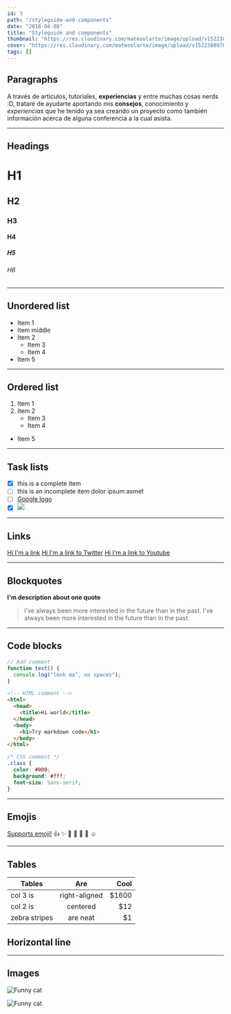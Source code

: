 ```yaml
---
id: 3
path: "/styleguide-and-components"
date: "2018-04-08"
title: "Styleguide and components"
thumbnail: "https://res.cloudinary.com/mateoolarte/image/upload/v1522387717/personal_website/projects/ecoactua/thumbnail-ecoactua.jpg"
cover: "https://res.cloudinary.com/mateoolarte/image/upload/v1522388978/personal_website/projects/ecoactua/hero-ecoactua.jpg"
tags: []
---
```

## Paragraphs

A través de articulos, tutoriales, **experiencias** y entre muchas cosas nerds :D, trataré de ayudarte aportando mis **consejos**, conocimiento y _experiencias_ que he tenido ya sea creando un proyecto como también información acerca de alguna conferencia a la cual asista.

---
## Headings

# H1

## H2

### H3

#### H4

##### H5

###### H6

---

## Unordered list

* Item 1
* Item middle
* Item 2
  * Item 3
  * Item 4
* Item 5

---

## Ordered list

1. Item 1
2. Item 2
    * Item 3
    * Item 4
* Item 5

---

## Task lists

* [x] this is a complete item
* [ ] this is an incomplete item dolor ipsum asmet
* [ ] [Google logo](https://www.google.com/logo.png)
* [x] ![](https://picsum.photos/30?random)

---

## Links
[Hi I'm a link](https://mateoolarte.com)
[Hi I'm a link to Twitter](https://mobile.twitter.com)
[Hi I'm a link to Youtube](https://youtube.com)

---

## Blockquotes
**I'm description about one quote**

> I’ve always been more interested
> in the future than in the past.
> I’ve always been more interested in the future than in the past.

---

## Code blocks

```javascript
// Add comment
function test() {
  console.log("look ma’, no spaces");
}
```

```html
<!-- HTML comment -->
<html>
  <head>
    <title>Hi world</title>
  </head>
  <body>
    <h1>Try markdown code</h1>
  </body>
</html>
```

```css
/* CSS comment */
.class {
  color: #000;
  background: #fff;
  font-size: Sans-serif;
}
```

---

## Emojis

[Supports emoji!](https://www.webpagefx.com/tools/emoji-cheat-sheet/)
:thumbsup: :sparkles: :camel: :tada:
:rocket: :metal: :relaxed:

---

## Tables

| Tables        | Are           | Cool  |
| ------------- |:-------------:| -----:|
| col 3 is      | right-aligned | $1600 |
| col 2 is      | centered      |   $12 |
| zebra stripes | are neat      |    $1 |

## Horizontal line
---

## Images
![Funny cat](https://res.cloudinary.com/mateoolarte/image/upload/v1522387717/personal_website/projects/ecoactua/thumbnail-ecoactua.jpg)

![Funny cat](https://res.cloudinary.com/mateoolarte/image/upload/v1522388978/personal_website/projects/ecoactua/hero-ecoactua.jpg)